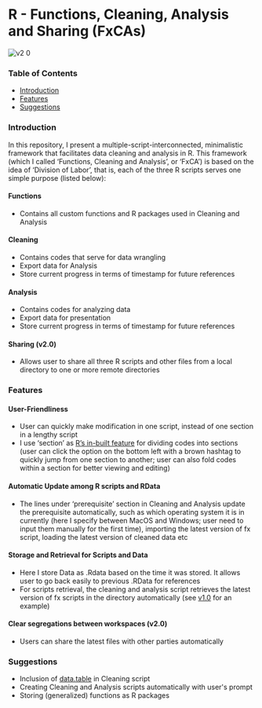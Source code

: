 # R - Functions, Cleaning, Analysis and Sharing (FxCAs)
![v2 0](https://github.com/fendit/FxCAs/assets/37236930/70916215-32f1-4b89-bae0-a907e50d0c9b)


### Table of Contents
* [Introduction](https://github.com/fendit/FxCA#introduction)
* [Features](https://github.com/fendit/FxCA#features)
* [Suggestions](https://github.com/fendit/FxCA#suggestions)

### Introduction
In this repository, I present a multiple-script-interconnected, minimalistic framework that facilitates data cleaning and analysis in R. This framework (which I called ‘Functions, Cleaning and Analysis’, or ‘FxCA’) is based on the idea of ‘Division of Labor’, that is, each of the three R scripts serves one simple purpose (listed below): 

#### Functions
-	Contains all custom functions and R packages used in Cleaning and Analysis

#### Cleaning
-	Contains codes that serve for data wrangling
-	Export data for Analysis
-	Store current progress in terms of timestamp for future references

#### Analysis 
-	Contains codes for analyzing data
-	Export data for presentation
-	Store current progress in terms of timestamp for future references

#### Sharing (v2.0)
- Allows user to share all three R scripts and other files from a local directory to one or more remote directories

### Features
#### User-Friendliness
-	User can quickly make modification in one script, instead of one section in a lengthy script
-	I use ‘section’ as [R’s in-built feature](https://support.posit.co/hc/en-us/articles/200484568-Code-Folding-and-Sections-in-the-RStudio-IDE) for dividing codes into sections (user can click the option on the bottom left with a brown hashtag to quickly jump from one section to another; user can also fold codes within a section for better viewing and editing)

#### Automatic Update among R scripts and RData
-	The lines under ‘prerequisite’ section in Cleaning and Analysis update the prerequisite automatically, such as which operating system it is in currently (here I specify between MacOS and Windows; user need to input them manually for the first time), importing the latest version of fx script, loading the latest version of cleaned data etc

#### Storage and Retrieval for Scripts and Data
-	Here I store Data as .Rdata based on the time it was stored. It allows user to go back easily to previous .RData for references
-	For scripts retrieval, the cleaning and analysis script retrieves the latest version of fx scripts in the directory automatically (see [v1.0](https://github.com/fendit/FxCAs/tree/v1.0) for an example)

#### Clear segregations between workspaces (v2.0)
- Users can share the latest files with other parties automatically

### Suggestions
-	Inclusion of [data.table](https://github.com/Rdatatable/data.table) in Cleaning script
-	Creating Cleaning and Analysis scripts automatically with user's prompt
-	Storing (generalized) functions as R packages
